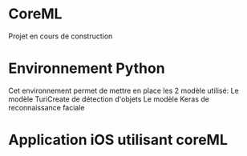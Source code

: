 # CoreML
Projet en cours de construction

# Environnement Python
Cet environnement permet de mettre en place les 2 modèle utilisé:
Le modèle TuriCreate de détection d'objets
Le modèle Keras de reconnaissance faciale

# Application iOS utilisant coreML
